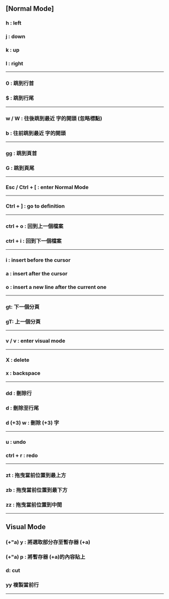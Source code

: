 ## **[Normal Mode]**

### h : left
### j : down
### k : up
### l : right
--------------------------------
### 0 : 跳到行首
### $ : 跳到行尾
--------------------------------
### w / W : 往後跳到最近 字的開頭 (忽略標點)
### b : 往前跳到最近 字的開頭
--------------------------------
### gg : 跳到頁首
### G : 跳到頁尾
--------------------------------
### Esc / Ctrl + [ : enter Normal Mode
--------------------------------
### Ctrl + ] : go to definition
--------------------------------
### ctrl + o : 回到上一個檔案
### ctrl + i : 回到下一個檔案
--------------------------------
### i : insert before the cursor
### a : insert after the cursor
### o : insert a new line after the current one
--------------------------------
### gt: 下一個分頁
### gT: 上一個分頁
--------------------------------
### v / v : enter visual mode
--------------------------------
### X : delete
### x : backspace
--------------------------------
### dd : 刪除行
### d : 刪除至行尾
### d (+3) w : 刪除 (+3) 字
--------------------------------
### u : undo
### ctrl + r : redo
--------------------------------
### zt : 拖曳當前位置到最上方
### zb : 拖曳當前位置到最下方
### zz : 拖曳當前位置到中間
--------------------------------


## **Visual Mode**

### (+"a) y : 將選取部分存至暫存器 (+a)
### (+"a) p : 將暫存器 (+a)的內容貼上
### d: cut
### yy 複製當前行
--------------------------------